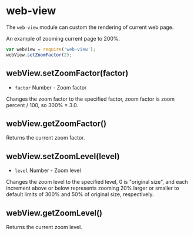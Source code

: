 # web-view

The `web-view` module can custom the rendering of current web page.

An example of zooming current page to 200%.

```javascript
var webView = require('web-view');
webView.setZoomFactor(2);
```

## webView.setZoomFactor(factor)

* `factor` Number - Zoom factor

Changes the zoom factor to the specified factor, zoom factor is
zoom percent / 100, so 300% = 3.0.

## webView.getZoomFactor()

Returns the current zoom factor.

## webView.setZoomLevel(level)

* `level` Number - Zoom level

Changes the zoom level to the specified level, 0 is "original size", and each
increment above or below represents zooming 20% larger or smaller to default
limits of 300% and 50% of original size, respectively.

## webView.getZoomLevel()

Returns the current zoom level.
